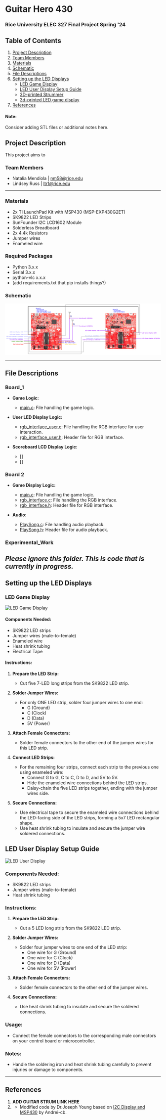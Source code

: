 # Guitar Hero 430
### Rice University ELEC 327 Final Project Spring '24

## Table of Contents
1. [Project Description](#project-description)
2. [Team Members](#team-members)
3. [Materials](#materials)
4. [Schematic](#schematic)
5. [File Descriptions](#file-descriptions)
6. [Setting up the LED Displays](#setting-up-the-led-displays)
   - [LED Game Display](#led-game-display)
   - [LED User Display Setup Guide](#led-user-display-setup-guide)
   - [3D-printed Strummer]()
   - [3d-printed LED game display]()
7. [References](#references)
#### Note:
Consider adding STL files or additional notes here.



## Project Description 
This project aims to 


### Team Members
- Natalia Mendiola | nm58@rice.edu
- Lindsey Russ     | ltr1@rice.edu
---

### Materials

* 2x TI LaunchPad Kit with MSP430 (MSP-EXP430G2ET)
* SK9822 LED Strips
* SunFounder I2C LCD1602 Module
* Solderless Breadboard
* 2x 4.4k Resistors
* Jumper wires
* Enameled wire

### Required Packages
* Python 3.x.x
* Serial 3.x.x
* python-vlc x.x.x
* (add requirements.txt that pip installs things?)

### Schematic
![Schematic](./Schematic_guitarhero.png)

----
## File Descriptions

### Board_1

* **Game Logic:**
  - [main.c](./Experimental_Work/game_logic/main.c): File handling the game logic.
 
* **User LED Display Logic:**
  - [rgb_interface_user.c](./Experimental_Work/game_logic/rgb_interface_user.c): File handling the RGB interface for user interaction.
  - [rgb_interface_user.h](./Experimental_Work/game_logic/rgb_interface_user.h): Header file for RGB interface.

* **Scoreboard LCD Display Logic:**
  - []
  - []


### Board 2

* **Game Display Logic:**
  - [main.c](./Experimental_Work/board_2/main.c): File handling the game logic.
  - [rgb_interface.c](./Experimental_Work/board_2/rgb_interface.c): File handling the RGB interface.
  - [rgb_interface.h](./Experimental_Work/board_2/rgb_interface.h): Header file for RGB interface.

* **Audio:**
  - [PlaySong.c](./Experimental_Work/board_2/PlaySong.c): File handling audio playback.
  - [PlaySong.h](./Experimental_Work/board_2/PlaySong.h): Header file for audio playback.

### Experimental_Work 
<i>Please ignore this folder. This is code that is currently in progress. </i>
--- 


## Setting up the LED Displays

### LED Game Display
![LED Game Display](.images/game_led_display.png)
#### Components Needed:
- SK9822 LED strips
- Jumper wires (male-to-female)
- Enameled wire
- Heat shrink tubing
- Electrical Tape

#### Instructions:
1. **Prepare the LED Strip:**
   - Cut five 7-LED long strips from the SK9822 LED strip.
   
2. **Solder Jumper Wires:**
   - For only ONE LED strip, solder four jumper wires to one end:
     - G (Ground)
     - C (Clock)
     - D (Data)
     - 5V (Power)
   
3. **Attach Female Connectors:**
   - Solder female connectors to the other end of the jumper wires for this LED strip.

4. **Connect LED Strips:**
   - For the remaining four strips, connect each strip to the previous one using enameled wire:
     - Connect G to G, C to C, D to D, and 5V to 5V.
     - Hide the enameled wire connections behind the LED strips.
     - Daisy-chain the five LED strips together, ending with the jumper wires side.


5. **Secure Connections:**
   - Use electrical tape to secure the enameled wire connections behind the LED-facing side of the LED strips, forming a 5x7 LED rectangular shape.
   - Use heat shrink tubing to insulate and secure the jumper wire soldered connections.

## LED User Display Setup Guide
![LED User Display](.images/user_led_display.png)

### Components Needed:
- SK9822 LED strips
- Jumper wires (male-to-female)
- Heat shrink tubing

### Instructions:
1. **Prepare the LED Strip:**
   - Cut a 5 LED long strip from the SK9822 LED strip.
   
2. **Solder Jumper Wires:**
   - Solder four jumper wires to one end of the LED strip:
     - One wire for G (Ground)
     - One wire for C (Clock)
     - One wire for D (Data)
     - One wire for 5V (Power)
   
3. **Attach Female Connectors:**
   - Solder female connectors to the other end of the jumper wires.
   
4. **Secure Connections:**
   - Use heat shrink tubing to insulate and secure the soldered connections.

### Usage:
- Connect the female connectors to the corresponding male connectors on your control board or microcontroller.

### Notes:
- Handle the soldering iron and heat shrink tubing carefully to prevent injuries or damage to components.

---

## References

1. **ADD GUITAR STRUM LINK HERE**
2. - Modified code by Dr.Joseph Young based on [I2C Display and MSP430](https://github.com/andrei-cb/I2C-Display-and-MSP430/tree/master) by Andrei-cb.
